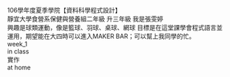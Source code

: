 106學年度夏季學院【資料科學程式設計】  
靜宜大學食營系保健與營養組二年級 升三年級
我是張雯婷  
興趣是球類運動，像是籃球、羽球、桌球、網球
目標是在這堂課學會程式語言並運用，期望能在大四時可以進入MAKER BAR；可以幫上我同學的忙。  
week_1    
in class  
 實作  
at home  
